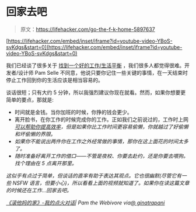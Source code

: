 # 回家去吧

> 原文：<https://lifehacker.com/go-the-f-k-home-5897637>

 [https://lifehacker.com/embed/inset/iframe?id=youtube-video-YBoS-svKdgs&start=0](https://lifehacker.com/embed/inset/iframe?id=youtube-video-YBoS-svKdgs&start=0) 

我们已经谈了很多关于 [找到一个好的工作/生活平衡](https://lifehacker.com/how-to-stop-working-and-go-home-at-night-5832503) ，我们很多人都觉得很难。开发者/设计师 Pam Selle 不同意，他说只要你记住一些关键的事情，在一天结束时停止工作回到你的生活应该是相当容易的。



谈话很短；只有大约 5 分钟，所以我强烈建议你现在就看。然而，如果你想要更简单的要点，那就是:

*   时间就是金钱。当你加班的时候，你挣的钱会更少。
*   离开脸书，在你工作的时候完成你的工作。正如我们之前说过的，工作时上网[*可以帮助你提高效率*](https://lifehacker.com/surfing-the-web-at-work-can-actually-make-you-more-prod-5833567)*，但是如果你比工作时间更容易偷懒，你就越过了好偷懒和坏偷懒的界限。*
*   *如果你不能说出两件你在工作之外经常做的事情，那你在这上面花的时间太多了。*
*   *随时准备好离开工作的借口——不管是夜校、你要去赴约，还是你要去喂狗。找个理由在 5 点离开那里。*

*这似乎有点过于简单，但谈话的直率有助于表达其观点。它也很幽默(尽管它有一些 NSFW 语言，但要小心)，所以看看上面的视频就知道了。如果你在读这篇文章的时候还在工作...回家去吧。*

*[《滚他妈的家》-我的点火对话](http://thewebivore.com/go-the-fuck-home-my-ignite-talk)| Pam the Webivore via[@ ginatrapani](https://twitter.com/#!/ginatrapani/status/185481920153522176)*